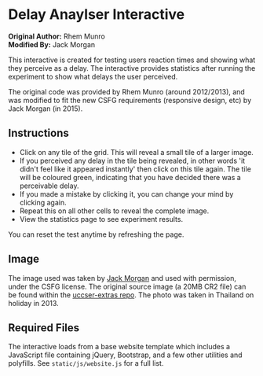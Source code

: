 # Delay Anaylser Interactive

**Original Author:** Rhem Munro  
**Modified By:** Jack Morgan

This interactive is created for testing users reaction times and showing what they perceive as a delay. The interactive provides statistics after running the experiment to show what delays the user perceived.

The original code was provided by Rhem Munro (around 2012/2013), and was modified to fit the new CSFG requirements (responsive design, etc) by Jack Morgan (in 2015).

## Instructions

- Click on any tile of the grid. This will reveal a small tile of a larger image.
- If you perceived any delay in the tile being revealed, in other words 'it didn't feel like it appeared instantly' then click on this tile again. The tile will be coloured green, indicating that you have decided there was a perceivable delay.
- If you made a mistake by clicking it, you can change your mind by clicking again.
- Repeat this on all other cells to reveal the complete image.
- View the statistics page to see experiment results.

You can reset the test anytime by refreshing the page.

## Image

The image used was taken by [Jack Morgan](https://github.com/JackMorganNZ) and used with permission, under the CSFG license.
The original source image (a 20MB CR2 file) can be found within the [uccser-extras repo](https://github.com/uccser/uccser-extras).
The photo was taken in Thailand on holiday in 2013.

## Required Files

The interactive loads from a base website template which includes a JavaScript file containing jQuery, Bootstrap, and a few other utilities and polyfills.
See `static/js/website.js` for a full list.
